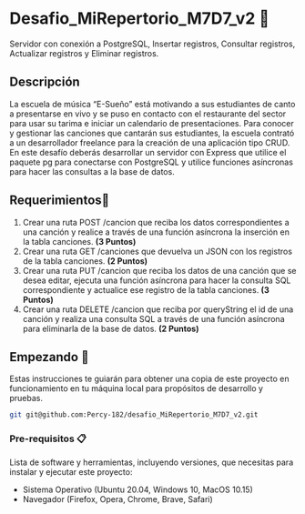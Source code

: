 # Desafio_MiRepertorio_M7D7_v2 🎵

Servidor con conexión a PostgreSQL, Insertar registros, Consultar registros, Actualizar registros y Eliminar registros.

## Descripción

La escuela de música “E-Sueño” está motivando a sus estudiantes de canto a presentarse en
vivo y se puso en contacto con el restaurante del sector para usar su tarima e iniciar un
calendario de presentaciones. Para conocer y gestionar las canciones que cantarán sus
estudiantes, la escuela contrató a un desarrollador freelance para la creación de una
aplicación tipo CRUD.
En este desafío deberás desarrollar un servidor con Express que utilice el paquete pg para
conectarse con PostgreSQL y utilice funciones asíncronas para hacer las consultas a la base
de datos.

## Requerimientos📜

1. Crear una ruta POST /cancion que reciba los datos correspondientes a una canción y
   realice a través de una función asíncrona la inserción en la tabla canciones.
   **(3 Puntos)**
2. Crear una ruta GET /canciones que devuelva un JSON con los registros de la tabla
   canciones.
   **(2 Puntos)**
3. Crear una ruta PUT /cancion que reciba los datos de una canción que se desea editar,
   ejecuta una función asíncrona para hacer la consulta SQL correspondiente y actualice
   ese registro de la tabla canciones.
   **(3 Puntos)**
4. Crear una ruta DELETE /cancion que reciba por queryString el id de una canción y
   realiza una consulta SQL a través de una función asíncrona para eliminarla de la base
   de datos.
   **(2 Puntos)**

## Empezando 🚀

Estas instrucciones te guiarán para obtener una copia de este proyecto en funcionamiento en tu máquina local para propósitos de desarrollo y pruebas.

```bash
git git@github.com:Percy-182/desafio_MiRepertorio_M7D7_v2.git
```

### Pre-requisitos 📋

Lista de software y herramientas, incluyendo versiones, que necesitas para instalar y ejecutar este proyecto:

- Sistema Operativo (Ubuntu 20.04, Windows 10, MacOS 10.15)
- Navegador (Firefox, Opera, Chrome, Brave, Safari)
